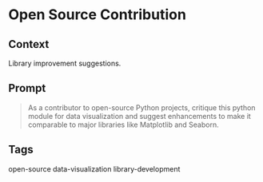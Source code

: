 # Open Source Contribution

## Context

Library improvement suggestions.

## Prompt

> As a contributor to open-source Python projects, critique this python module for data visualization and suggest enhancements to make it comparable to major libraries like Matplotlib and Seaborn.

## Tags

open-source data-visualization library-development

